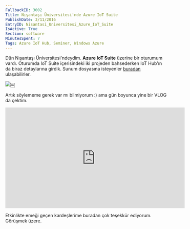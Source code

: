 ```yaml
---
FallbackID: 3002
Title: Nışantaşı Üniversitesi'nde Azure IoT Suite
PublishDate: 3/11/2016
EntryID: Nisantasi_Universitesi_Azure_IoT_Suite
IsActive: True
Section: software
MinutesSpent: 7
Tags: Azure IoT Hub, Seminer, Windows Azure
---
```

Dün Nışantaşı Üniversitesi'ndeydim. **Azure IoT Suite** üzerine bir oturumum vardı. Oturumda IoT Suite içerisindeki iki projeden bahsederken IoT Hub'ın da biraz detaylarına girdik. Sunum dosyasına isteyenler [buradan](http://j.mp/darondecks) ulaşabilirler.

![](http://blob.daron.yondem.com/assets/3002/nisantasiuni.jpg)￼

Artık söylememe gerek var mı bilmiyorum :) ama gün boyunca yine bir VLOG da çektim. 

<iframe width="560" height="315" src="https://www.youtube.com/embed/uHp3Zcj3MBM?list=PLoEH73F0Yy5padFdQjI1pUORmgA_jtQ-4" frameborder="0" allowfullscreen></iframe>

Etkinlikte emeği geçen kardeşlerime buradan çok teşekkür ediyorum. Görüşmek üzere.
